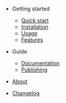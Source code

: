 - Getting started

  - [Quick start](pages/quick-start.md)
  - [Installation](pages/install.md)
  - [Usage](pages/usage.md)
  - [Features](pages/features.md)

- Guide

  - [Documentation](pages/documentation.md)
  - [Publishing](pages/publishing.md)

- [About](About.md)
- [Changelog](CHANGELOG.md)
